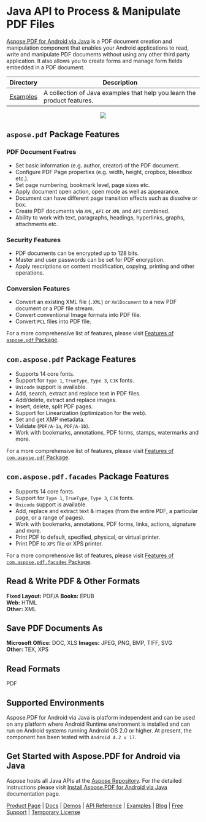 # Java API to Process & Manipulate PDF Files

[Aspose.PDF for Android via Java](https://products.aspose.com/pdf/android-java) is a PDF document creation and manipulation component that enables your Android applications to read, write and manipulate PDF documents without using any other third party application. It also allows you to create forms and manage form fields embedded in a PDF document.

Directory | Description
--------- | -----------
[Examples](Examples) | A collection of Java examples that help you learn the product features.

<p align="center">
  <a title="Download Examples ZIP" href="https://github.com/aspose-pdf/Aspose.pdf-for-Java/archive/master.zip">
	<img src="https://raw.github.com/AsposeExamples/java-examples-dashboard/master/images/downloadZip-Button-Large.png" />
  </a>
</p>

## `aspose.pdf` Package Features

### PDF Document Featres

- Set basic information (e.g. author, creator) of the PDF document.
- Configure PDF Page properties (e.g. width, height, cropbox, bleedbox etc.).
- Set page numbering, bookmark level, page sizes etc.
- Apply document open action, open mode as well as appearance.
- Document can have different page transition effects such as dissolve or box.
- Create PDF documents via `XML`, `API` or `XML` and `API` combined.
- Ability to work with text, paragraphs, headings, hyperlinks, graphs, attachments etc.

### Security Features

- PDF documents can be encrypted up to 128 bits.
- Master and user passwords can be set for PDF encryption.
- Apply rescriptions on content modification, copying, printing and other operations.

### Conversion Features

- Convert an existing XML file (`.XML`) or `XmlDocument` to a new PDF document or a PDF file stream.
- Convert conventional Image formats into PDF file.
- Convert `PCL` files into PDF file.

For a more comprehensive list of features, please visit [Features of `aspose.pdf` Package](https://docs.aspose.com/pdf/java/aspose-pdf-package-features/).

## `com.aspose.pdf` Package Features

- Supports 14 core fonts.
- Support for `Type 1`, `TrueType`, `Type 3`, `CJK` fonts.
- `Unicode` support is available.
- Add, search, extract and replace text in PDF files.
- Add/delete, extract and replace images.
- Insert, delete, split PDF pages.
- Support for Linearization (optimization for the web).
- Set and get XMP metadata.
- Validate (`PDF/A-1a`, `PDF/A-1b`).
- Work with bookmarks, annotations, PDF forms, stamps, watermarks and more.

For a more comprehensive list of features, please visit [Features of `com.aspose.pdf` Package](https://docs.aspose.com/pdf/java/com-aspose-pdf-package-features/).

## `com.aspose.pdf.facades` Package Features

- Supports 14 core fonts.
- Support for `Type 1`, `TrueType`, `Type 3`, `CJK` fonts.
- `Unicode` support is available.
- Add, replace and extract text & images (from the entire PDF, a particular page, or a range of pages).
- Work with bookmarks, annotations, PDF forms, links, actions, signature and more.
- Print PDF to default, specified, physical, or virtual printer.
- Print PDF to `XPS` file or XPS printer.

For a more comprehensive list of features, please visit [Features of `com.aspose.pdf.facades` Package](https://docs.aspose.com/pdf/java/com-aspose-pdf-facades-package-features/).

## Read & Write PDF & Other Formats

**Fixed Layout:** PDF/A
**Books:** EPUB\
**Web:** HTML\
**Other:** XML

## Save PDF Documents As

**Microsoft Office:** DOC, XLS
**Images:** JPEG, PNG, BMP, TIFF, SVG\
**Other:** TEX, XPS

## Read Formats

PDF

## Supported Environments

Aspose.PDF for Android via Java is platform independent and can be used on any platform where Android Runtime environment is installed and can run on Android systems running Android OS 2.0 or higher. At present, the component has been tested with `Android 4.2 v 17`.

## Get Started with Aspose.PDF for Android via Java

Aspose hosts all Java APIs at the [Aspose Repository](https://repository.aspose.com/webapp/#/artifacts/browse/tree/General/repo/com/aspose/aspose-pdf-android-via-java). For the detailed instructions please visit [Install Aspose.PDF for Android via Java](https://docs.aspose.com/pdf/java/install-aspose-pdf-for-android-via-java/) documentation page.

[Product Page](https://products.aspose.com/pdf/android-java) | [Docs](https://docs.aspose.com/pdf/androidjava/) | [Demos](https://products.aspose.app/pdf/family) | [API Reference](https://apireference.aspose.com/pdf/java) | [Examples](https://github.com/aspose-pdf/Aspose.PDF-for-Android-via-java/tree/master/Examples) | [Blog](https://blog.aspose.com/category/pdf/) | [Free Support](https://forum.aspose.com/c/pdf) | [Temporary License](https://purchase.aspose.com/temporary-license)
